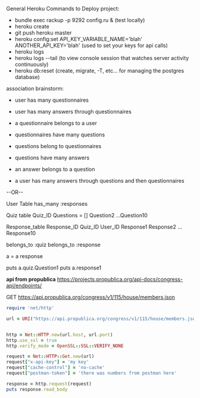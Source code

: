 General Heroku Commands to Deploy project:
- bundle exec rackup -p 9292 config.ru & (test locally)
- heroku create
- git push heroku master
- heroku config:set API_KEY_VARIABLE_NAME='blah' ANOTHER_API_KEY='blah' (used to set your keys for api calls)
- heroku logs
- heroku logs --tail (to view console session that watches server activity continuously)
- heroku db:reset (create, migrate, -T, etc... for managing the postgres database)

association brainstorm:
- user has many questionnaires
- user has many answers through questionnaires

- a questionnaire belongs to a user
- questionnaires have many questions

- questions belong to questionnaires
- questions have many answers

- an answer belongs to a question
- a user has many answers through questions and then questionnaires

--OR--

User Table
has_many :responses


Quiz table
  Quiz_ID
  Questions = []
  Question2
  ...Question10

Response_table
  Response_ID
  Quiz_ID
  User_ID
  Response1
  Response2
  ...
  Response10

belongs_to :quiz
belongs_to :response

  a = a response

  puts a.quiz.Question1
  puts a.response1

**api from propublica**
https://projects.propublica.org/api-docs/congress-api/endpoints/

GET https://api.propublica.org/congress/v1/115/house/members.json

```ruby
require 'net/http'

url = URI("https://api.propublica.org/congress/v1/115/house/members.json")


http = Net::HTTP.new(url.host, url.port)
http.use_ssl = true
http.verify_mode = OpenSSL::SSL::VERIFY_NONE

request = Net::HTTP::Get.new(url)
request["x-api-key"] = 'my key'
request["cache-control"] = 'no-cache'
request["postman-token"] = 'there was numbers from postman here'

response = http.request(request)
puts response.read_body
```
